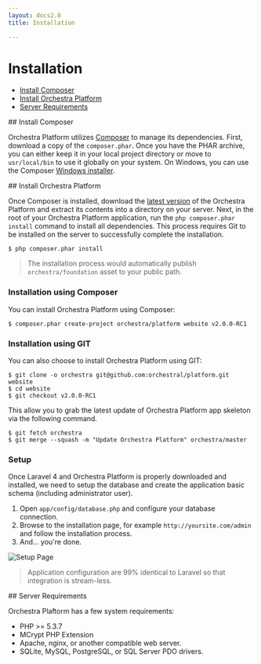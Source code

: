 ```yaml
---
layout: docs2.0
title: Installation

---
```


# Installation

* [Install Composer](#install-composer)
* [Install Orchestra Platform](#install-orchestra)
* [Server Requirements](#requirement)

<article id="install-composer">
## Install Composer

Orchestra Platform utilizes [Composer](http://getcomposer.org/) to manage its dependencies. First, download a copy of the `composer.phar`. Once you have the PHAR archive, you can either keep it in your local project directory or move to `usr/local/bin` to use it globally on your system. On Windows, you can use the Composer [Windows installer](https://getcomposer.org/Composer-Setup.exe).

</article>

<article id="install-orchestra">
## Install Orchestra Platform

Once Composer is installed, download the [latest version](https://github.com/orchestral/platform/archive/master.zip) of the Orchestra Platform and extract its contents into a directory on your server. Next, in the root of your Orchestra Platform application, run the `php composer.phar install` command to install all dependencies. This process requires Git to be installed on the server to successfully complete the installation.

	$ php composer.phar install

> The installation process would automatically publish `orchestra/foundation` asset to your public path.

### Installation using Composer

You can install Orchestra Platform using Composer:

	$ composer.phar create-project orchestra/platform website v2.0.0-RC1
	
### Installation using GIT

You can also choose to install Orchestra Platform using GIT:

	$ git clone -o orchestra git@github.com:orchestral/platform.git website
	$ cd website
	$ git checkout v2.0.0-RC1

This allow you to grab the latest update of Orchestra Platform app skeleton via the following command.

	$ git fetch orchestra
	$ git merge --squash -m "Update Orchestra Platform" orchestra/master


<a name="setup"></a>
### Setup

Once Laravel 4 and Orchestra Platform is properly downloaded and installed, we need to setup the database and create the application basic schema (including administrator user). 

1. Open `app/config/database.php` and configure your database connection.
2. Browse to the installation page, for example `http://yoursite.com/admin` and follow the installation process.
3. And... you're done.

![Setup Page](/docs/2.0/assets/installation.png)

> Application configuration are 99% identical to Laravel so that integration is stream-less.

</article>

<article id="requirement">
## Server Requirements

Orchestra Plaftorm has a few system requirements:

* PHP >= 5.3.7
* MCrypt PHP Extension
* Apache, nginx, or another compatible web server.
* SQLite, MySQL, PostgreSQL, or SQL Server PDO drivers.

</article>
